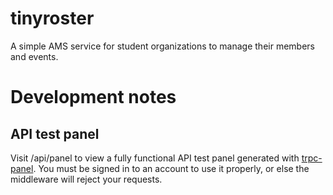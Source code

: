 # tinyroster

A simple AMS service for student organizations to manage their members and events.

# Development notes

## API test panel

Visit /api/panel to view a fully functional API test panel generated with [trpc-panel](https://github.com/iway1/trpc-panel). You must be signed in to an account to use it properly, or else the middleware will reject your requests.
